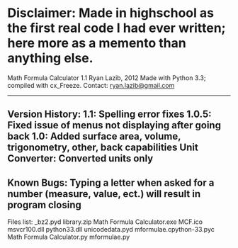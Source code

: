 # Disclaimer: Made in highschool as the first real code I had ever written; here more as a memento than anything else.

Math Formula Calculator 1.1
Ryan Lazib, 2012
Made with Python 3.3; compiled with cx_Freeze.
Contact: ryan.lazib@gmail.com

-----------------
Version History:
1.1: Spelling error fixes
1.0.5: Fixed issue of menus not displaying after going back
1.0: Added surface area, volume, trigonometry, other, back capabilities
Unit Converter: Converted units only
-----------------
Known Bugs: 
Typing a letter when asked for a number (measure, value, ect.) will result in program closing
-----------------
Files list:
_bz2.pyd
library.zip
Math Formula Calculator.exe
MCF.ico
msvcr100.dll
python33.dll
unicodedata.pyd
mformulae.cpython-33.pyc
Math Formula Calculator.py
mformulae.py
